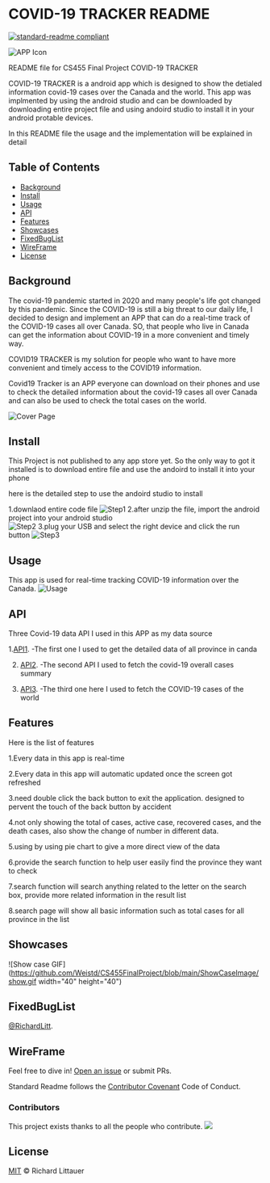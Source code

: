 # COVID-19 TRACKER README

[![standard-readme compliant](https://img.shields.io/badge/readme%20style-standard-brightgreen.svg?style=flat-square)](https://github.com/Weistd/CS455FinalProject/blob/main/README.md)

![APP Icon](https://github.com/Weistd/CS455FinalProject/blob/main/ICON.png)

README file for CS455 Final Project COVID-19 TRACKER

COVID-19 TRACKER is a android app which is designed to show the detialed information covid-19 cases over the Canada and the world. This app was implmented by using the android studio and can be downloaded by downloading entire project file and using andoird studio to install it in your android protable devices.

In this README file the usage and the implementation will be explained in detail

## Table of Contents

- [Background](#background)
- [Install](#install)
- [Usage](#usage)
- [API](#API)
- [Features](#Features)
- [Showcases](#Showcases)
- [FixedBugList](#FixedBugList)
- [WireFrame](#WireFrame)
- [License](#license)

## Background
The covid-19 pandemic started in 2020 and many people's life got changed by this pandemic. Since the COVID-19 is still a big threat to our daily life, I decided to design and implement an APP that can do a real-time track of the COVID-19 cases all over Canada. SO, that people who live in Canada can get the information about COVID-19 in a more convenient and timely way.

COVID19 TRACKER is my solution for people who want to have more convenient and timely access to the COVID19 information.

Covid19 Tracker is an APP everyone can download on their phones and use to check the detailed information about the covid-19 cases all over Canada and can also be used to check the total cases on the world.

![Cover Page](https://github.com/Weistd/CS455FinalProject/blob/main/ShowCaseImage/flash_page.png)

## Install
This Project is not published to any app store yet. So the only way to got it installed is to download entire file and use the andoird to install it into your phone

here is the detailed step to use the andoird studio to install 

1.downlaod entire code file
![Step1](https://github.com/Weistd/CS455FinalProject/blob/main/ShowCaseImage/install_step1.png)
2.after unzip the file, import the android project into your android studio   
![Step2](https://github.com/Weistd/CS455FinalProject/blob/main/ShowCaseImage/install_step2.jpg)
3.plug your USB and select the right device and click the run button 
![Step3](https://github.com/Weistd/CS455FinalProject/blob/main/ShowCaseImage/install_step3.jpg)


## Usage

This app is used for real-time tracking COVID-19 information over the Canada.
![Usage](https://github.com/Weistd/CS455FinalProject/blob/main/ShowCaseImage/showcase1.png)

## API
Three Covid-19 data API I used in this APP as my data source


1.[API1](https://opencovid.ca/api/).
-The first one I used to get the detailed data of all province in canda


2. [API2](https://documenter.getpostman.com/view/11073859/Szt5fAr3?version=latest).
-The second API I used to fetch the covid-19 overall cases summary

3. [API3](https://opencovid.ca/api/).
-The third one here I used to fetch the COVID-19 cases of the world

## Features

Here is the list of features

1.Every data in this app is real-time

2.Every data in this app will automatic updated once the screen got refreshed

3.need double click the back button to exit the application. designed to pervent the touch of the back button by accident

4.not only showing the total of cases, active case, recovered cases, and the death cases, also show the change of number in different data.

5.using by using pie chart to give a more direct view of the data

6.provide the search function to help user easily find the province they want to check

7.search function will search anything related to the letter on the search box, provide more related information in the result list

8.search page will show all basic information such as total cases for all province in the list


## Showcases
![Show case GIF](https://github.com/Weistd/CS455FinalProject/blob/main/ShowCaseImage/show.gif width="40" height="40")


## FixedBugList

[@RichardLitt](https://github.com/RichardLitt).

## WireFrame

Feel free to dive in! [Open an issue](https://github.com/RichardLitt/standard-readme/issues/new) or submit PRs.

Standard Readme follows the [Contributor Covenant](http://contributor-covenant.org/version/1/3/0/) Code of Conduct.

### Contributors

This project exists thanks to all the people who contribute. 
<a href="https://github.com/RichardLitt/standard-readme/graphs/contributors"><img src="https://opencollective.com/standard-readme/contributors.svg?width=890&button=false" /></a>


## License

[MIT](LICENSE) © Richard Littauer
